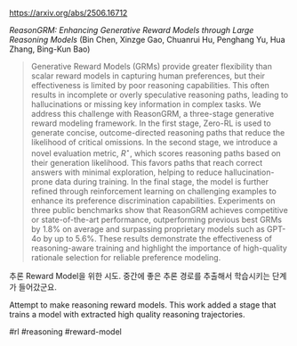 https://arxiv.org/abs/2506.16712

*ReasonGRM: Enhancing Generative Reward Models through Large Reasoning Models* (Bin Chen, Xinzge Gao, Chuanrui Hu, Penghang Yu, Hua Zhang, Bing-Kun Bao)

> Generative Reward Models (GRMs) provide greater flexibility than scalar reward models in capturing human preferences, but their effectiveness is limited by poor reasoning capabilities. This often results in incomplete or overly speculative reasoning paths, leading to hallucinations or missing key information in complex tasks. We address this challenge with ReasonGRM, a three-stage generative reward modeling framework. In the first stage, Zero-RL is used to generate concise, outcome-directed reasoning paths that reduce the likelihood of critical omissions. In the second stage, we introduce a novel evaluation metric, $R^\star$, which scores reasoning paths based on their generation likelihood. This favors paths that reach correct answers with minimal exploration, helping to reduce hallucination-prone data during training. In the final stage, the model is further refined through reinforcement learning on challenging examples to enhance its preference discrimination capabilities. Experiments on three public benchmarks show that ReasonGRM achieves competitive or state-of-the-art performance, outperforming previous best GRMs by 1.8\% on average and surpassing proprietary models such as GPT-4o by up to 5.6\%. These results demonstrate the effectiveness of reasoning-aware training and highlight the importance of high-quality rationale selection for reliable preference modeling.

추론 Reward Model을 위한 시도. 중간에 좋은 추론 경로를 추출해서 학습시키는 단계가 들어갔군요.

<english>
Attempt to make reasoning reward models. This work added a stage that trains a model with extracted high quality reasoning trajectories.
</english>

#rl #reasoning #reward-model 